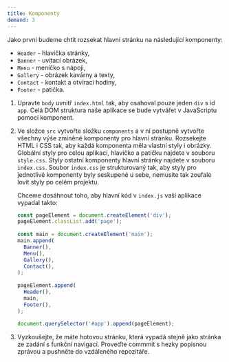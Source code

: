 ```yaml
---
title: Komponenty
demand: 3
---
```


Jako první budeme chtít rozsekat hlavní stránku na následující komponenty:

- `Header` - hlavička stránky,
- `Banner` - uvítací obrázek,
- `Menu` - meníčko s nápoji,
- `Gallery` - obrázek kavárny a texty,
- `Contact` - kontakt a otvírací hodiny,
- `Footer` - patička.

1. Upravte `body` uvnitř `index.html` tak, aby osahoval pouze jeden `div` s id `app`. Celá DOM struktura naše aplikace se bude vytvářet v JavaScriptu pomocí komponent.
1. Ve složce `src` vytvořte složku `components` a v ní postupně vytvořte všechny výše zmíněné komponenty pro hlavní stránku. Rozsekejte HTML i CSS tak, aby každá komponenta měla vlastní styly i obrázky. Globální styly pro celou aplikaci, hlavičko a patičku najdete v souboru `style.css`. Styly ostatní komponenty hlavní stránky najdete v souboru `index.css`. Soubor `index.css` je strukturovaný tak, aby styly pro jednotlivé komponenty byly seskupené u sebe, nemusíte tak zoufale lovit styly po celém projektu. 
   
   Chceme dosáhnout toho, aby hlavní kód v `index.js` vaší aplikace vypadal takto:
   ```js
   const pageElement = document.createElement('div');
   pageElement.classList.add('page');
 
   const main = document.createElement('main');
   main.append(
     Banner(),
     Menu(),
     Gallery(),
     Contact(),
   );
 
   pageElement.append(
     Header(),
     main,
     Footer(),
   );
 
   document.querySelector('#app').append(pageElement);
   ```
1. Vyzkoušejte, že máte hotovou stránku, která vypadá stejně jako stránka ze zadání s funkční navigací. Proveďte commmit s hezky popisnou zprávou a pushněte do vzdáleného repozitáře.
